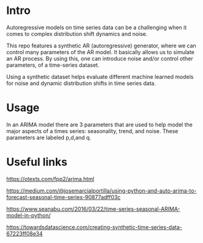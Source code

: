 
# Intro
Autoregressive models on time series data can be a challenging when it comes to complex distribution shift dynamics and noise.

This repo features a synthetic AR (autoregressive) generator, where we can control many parameters of the AR model.
It basically allows us to simulate an AR process.
By using this, one can introduce noise and/or control other parameters, of a time-series dataset.

Using a synthetic dataset helps evaluate different machine learned models for noise and dynamic distribution shifts in time series data.  

# Usage
In an ARIMA model there are 3 parameters that are used to help model the major aspects of a times series: seasonality, trend, and noise. These parameters are labeled p,d,and q.  

# Useful links
<https://otexts.com/fpp2/arima.html>

<https://medium.com/@josemarcialportilla/using-python-and-auto-arima-to-forecast-seasonal-time-series-90877adff03c>

<https://www.seanabu.com/2016/03/22/time-series-seasonal-ARIMA-model-in-python/>

<https://towardsdatascience.com/creating-synthetic-time-series-data-67223ff08e34>




